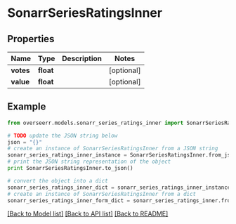 # SonarrSeriesRatingsInner


## Properties

Name | Type | Description | Notes
------------ | ------------- | ------------- | -------------
**votes** | **float** |  | [optional] 
**value** | **float** |  | [optional] 

## Example

```python
from overseerr.models.sonarr_series_ratings_inner import SonarrSeriesRatingsInner

# TODO update the JSON string below
json = "{}"
# create an instance of SonarrSeriesRatingsInner from a JSON string
sonarr_series_ratings_inner_instance = SonarrSeriesRatingsInner.from_json(json)
# print the JSON string representation of the object
print SonarrSeriesRatingsInner.to_json()

# convert the object into a dict
sonarr_series_ratings_inner_dict = sonarr_series_ratings_inner_instance.to_dict()
# create an instance of SonarrSeriesRatingsInner from a dict
sonarr_series_ratings_inner_form_dict = sonarr_series_ratings_inner.from_dict(sonarr_series_ratings_inner_dict)
```
[[Back to Model list]](../README.md#documentation-for-models) [[Back to API list]](../README.md#documentation-for-api-endpoints) [[Back to README]](../README.md)


